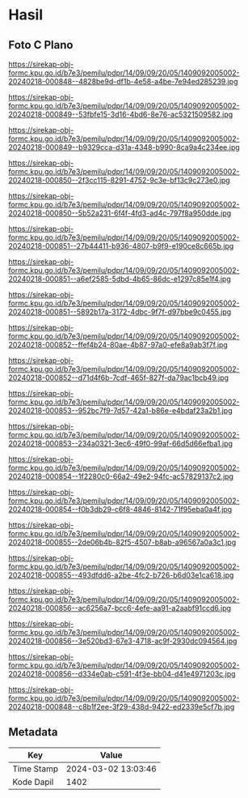 # Hasil

## Foto C Plano

https://sirekap-obj-formc.kpu.go.id/b7e3/pemilu/pdpr/14/09/09/20/05/1409092005002-20240218-000848--4828be9d-df1b-4e58-a4be-7e94ed285239.jpg

https://sirekap-obj-formc.kpu.go.id/b7e3/pemilu/pdpr/14/09/09/20/05/1409092005002-20240218-000849--53fbfe15-3d16-4bd6-8e76-ac5321509582.jpg

https://sirekap-obj-formc.kpu.go.id/b7e3/pemilu/pdpr/14/09/09/20/05/1409092005002-20240218-000849--b9329cca-d31a-4348-b990-8ca9a4c234ee.jpg

https://sirekap-obj-formc.kpu.go.id/b7e3/pemilu/pdpr/14/09/09/20/05/1409092005002-20240218-000850--2f3cc115-8291-4752-9c3e-bf13c9c273e0.jpg

https://sirekap-obj-formc.kpu.go.id/b7e3/pemilu/pdpr/14/09/09/20/05/1409092005002-20240218-000850--5b52a231-6f4f-4fd3-ad4c-797f8a950dde.jpg

https://sirekap-obj-formc.kpu.go.id/b7e3/pemilu/pdpr/14/09/09/20/05/1409092005002-20240218-000851--27b44411-b936-4807-b9f9-e190ce8c665b.jpg

https://sirekap-obj-formc.kpu.go.id/b7e3/pemilu/pdpr/14/09/09/20/05/1409092005002-20240218-000851--a6ef2585-5dbd-4b65-86dc-e1297c85e1f4.jpg

https://sirekap-obj-formc.kpu.go.id/b7e3/pemilu/pdpr/14/09/09/20/05/1409092005002-20240218-000851--5892b17a-3172-4dbc-9f7f-d97bbe9c0455.jpg

https://sirekap-obj-formc.kpu.go.id/b7e3/pemilu/pdpr/14/09/09/20/05/1409092005002-20240218-000852--ffef4b24-80ae-4b87-97a0-efe8a9ab3f7f.jpg

https://sirekap-obj-formc.kpu.go.id/b7e3/pemilu/pdpr/14/09/09/20/05/1409092005002-20240218-000852--d71d4f6b-7cdf-465f-827f-da79ac1bcb49.jpg

https://sirekap-obj-formc.kpu.go.id/b7e3/pemilu/pdpr/14/09/09/20/05/1409092005002-20240218-000853--952bc7f9-7d57-42a1-b86e-e4bdaf23a2b1.jpg

https://sirekap-obj-formc.kpu.go.id/b7e3/pemilu/pdpr/14/09/09/20/05/1409092005002-20240218-000853--234a0321-3ec6-49f0-99af-66d5d66efba1.jpg

https://sirekap-obj-formc.kpu.go.id/b7e3/pemilu/pdpr/14/09/09/20/05/1409092005002-20240218-000854--1f2280c0-66a2-49e2-94fc-ac57829137c2.jpg

https://sirekap-obj-formc.kpu.go.id/b7e3/pemilu/pdpr/14/09/09/20/05/1409092005002-20240218-000854--f0b3db29-c6f8-4846-8142-71f95eba0a4f.jpg

https://sirekap-obj-formc.kpu.go.id/b7e3/pemilu/pdpr/14/09/09/20/05/1409092005002-20240218-000855--2de06b4b-82f5-4507-b8ab-a96567a0a3c1.jpg

https://sirekap-obj-formc.kpu.go.id/b7e3/pemilu/pdpr/14/09/09/20/05/1409092005002-20240218-000855--493dfdd6-a2be-4fc2-b726-b6d03e1ca618.jpg

https://sirekap-obj-formc.kpu.go.id/b7e3/pemilu/pdpr/14/09/09/20/05/1409092005002-20240218-000856--ac6256a7-bcc6-4efe-aa91-a2aabf91ccd6.jpg

https://sirekap-obj-formc.kpu.go.id/b7e3/pemilu/pdpr/14/09/09/20/05/1409092005002-20240218-000856--3e520bd3-67e3-4718-ac9f-2930dc094564.jpg

https://sirekap-obj-formc.kpu.go.id/b7e3/pemilu/pdpr/14/09/09/20/05/1409092005002-20240218-000856--d334e0ab-c591-4f3e-bb04-d41e4971203c.jpg

https://sirekap-obj-formc.kpu.go.id/b7e3/pemilu/pdpr/14/09/09/20/05/1409092005002-20240218-000848--c8b1f2ee-3f29-438d-9422-ed2339e5cf7b.jpg


## Metadata

| Key        | Value               |
| ---------- | ------------------- |
| Time Stamp | 2024-03-02 13:03:46 |
| Kode Dapil | 1402                |



